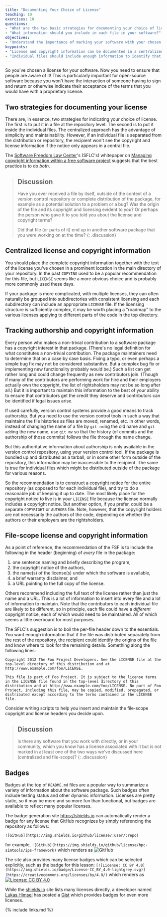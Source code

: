 ```yaml
---
title: "Documenting Your Choice of License"
teaching: 10
exercises: 10
questions:
- "What are the two basic strategies for documenting your choice of license?"
- "What information should you include in each file in your software?"
objectives:
- "Understand the importance of marking your software with your chosen license and copyright information."
keypoints:
- "License and copyright information can be documented in a centralized manner (at the repository level) and within individual files."
- "Individual files should include enough information to identify that they are copyrighted and licensed and point the recipient to the details."
---
```


So you've chosen a license for your software.
Now you need to ensure that people are aware of it!
This is particularly important for open-source software because you won't have the interaction of someone having to sign and return or otherwise indicate their acceptance of the terms that you would have with a proprietary license.

## Two strategies for documenting your license

There are, in essence, two strategies for indicating your choice of license.
The first is to put it in a file at the repository level.
The second is to put it inside the individual files.
The centralized approach has the advantage of simplicity and maintainability.
However, if an individual file is separated from the distribution or repository, the recipient won't see the copyright and license information if the notice only appears in a central file.

The [Software Freedom Law Center](https://softwarefreedom.org/)'s (SFLC's) whitepaper on [Managing copyright information within a free software project](https://softwarefreedom.org/resources/2012/ManagingCopyrightInformation.html) suggests that the best practice is to do *both*.

> ## Discussion
>
> Have you ever received a file by itself, outside of the context of a version control repository or complete distribution of the package, for example as a potential solution to a problem or a bug?
> Was the origin of the file and its copyright and licensing evident to you?
> Or perhaps the person who gave it to you told you about the license and copyright terms?
>
> Did that file (or parts of it) end up in another software package that you were working on at the time?
{: .discussion}

## Centralized license and copyright information

You should place the complete copyright information together with the text of the license you've chosen in a prominent location in the main directory of your repository.
In the past `COPYING` used to be a popular recommendation for this file, but `LICENSE` seems like a more obvious choice and is probably more commonly used these days.

If your package is more complicated, with multiple licenses, they can often naturally be grouped into subdirectories with consistent licensing and each subdirectory can include an appropriate `LICENSE` file.
If the licensing structure is sufficiently complex, it may be worth placing a "roadmap" to the various licenses applying to different parts of the code in the top directory.

## Tracking authorship and copyright information

Every person who makes a non-trivial contribution to a software package has a copyright interest in that package.
(There's no legal definition for what constitutes a non-trivial contribution.
The package maintainers need to determine that on a case by case basis.
Fixing a typo, or even perhaps a simple bug fix may not be considered substantive.  But a complex bug fix or implementing new functionality probably would be.)
Such a list can get rather long and could change frequently as new contributors join.
(Though if many of the contributors are performing work for hire and their employers actually own the copyright, the list of rightsholders may not be so long after all.)
But it is important to maintain this information to the best of your ability to ensure that contributors get the credit they deserve and contributors can be identified if legal issues arise.

If used carefully, version control systems provide a good means to track authorship.
But you need to use the version control tools in such a way that maintains the file histories as files are moved, renamed, etc.
In other words, instead of changing the name of a file by `git rm`ing the old name and `git add`ing the new name, use `git mv` so that the history (of commits and the authorship of those commits) follows the file through the name change.

But this authoritative information about authorship is only available in the version control repository, using your version control tool.
If the package is bundled up and distributed as a tarball, or in some other form outside of the repository, this information may be inaccessible to the recipient.
The same is true for individual files which might be distributed outside of the package for various reasons.

So the recommendation is to construct a copyright notice for the entire repository (as opposed to for each individual file), and try to do a reasonable job of keeping it up to date.
The most likely place for the copyright notice to live is in your `LICENSE` file because the license normally includes a copyright notice.
But another option, if you prefer, could be a separate `COPYRIGHT` or `AUTHORS` file.
Note, however, that the copyright holders are not necessarily the authors of the code, depending on whether the authors or their employers are the rightsholders.

## File-scope license and copyright information

As a point of reference, the recommendation of the FSF is to include the following in the header (beginning) of *every* file in the package:

1. one sentence naming and briefly describing the program,
2. the copyright notice of the authors,
3. the name(s) of the license(s) under which the software is available,
4. a brief warranty disclaimer, and
5. a URL pointing to the full copy of the license.

Others recommend including the full text of the license rather than just the name and a URL.
This is a lot of information to insert into every file and a lot of information to maintain.
Note that the contributors to each individual file are likely to be different, so in principle, each file could have a *different* copyright notice, each of which would need to be maintained.
All of which seems a little overboard for most purposes.

The SFLC's suggestion is to boil the per-file header down to the essentials.
You want enough information that if the file was distributed separately from the rest of the repository, the recipient could identify the origins of the file and know where to look for the remaining details.
Something along the following lines:

```
Copyright 2012 The Foo Project Developers. See the LICENSE file at the top-level directory of this distribution and at http://www.example.com/foo/LICENSE.

This file is part of Foo Project. It is subject to the license terms in the LICENSE file found in the top-level directory of this distribution and at http://www.example.com/foo/LICENSE. No part of Foo Project, including this file, may be copied, modified, propagated, or distributed except according to the terms contained in the LICENSE file.
```

Consider writing scripts to help you insert and maintain the file-scope copyright and license headers you decide upon.

> ## Discussion
>
> Is there any software that you work with directly, or in your community, which you know has a license associated with it but is not marked in at least one of the two ways we've discussed here (centralized and file-scope)?
{: .discussion}

## Badges

Badges at the top of `README.md` files are a popular way to summarize a variety of information about the software package.
Such badges often include testing status and other dynamic information.
Licenses are pretty static, so it may be more and so more fun than functional, but badges are available to reflect many popular licenses.

The badge generation site <https://shields.io> can automatically render a badge for any license that GitHub recognizes by simply referencing the repository as follows:

```
![GitHub](https://img.shields.io/github/license/:user/:repo)
```

for example, `![GitHub](https://img.shields.io/github/license/hpc-simtools/ips-framework)` which renders as ![GitHub](https://img.shields.io/github/license/hpc-simtools/ips-framework)

The site also provides many license badges which can be selected explicitly, such as the badge for this lesson: `[![License: CC BY 4.0](https://img.shields.io/badge/License-CC_BY_4.0-lightgrey.svg)](https://creativecommons.org/licenses/by/4.0/)` which renders as [![License: CC BY 4.0](https://img.shields.io/badge/License-CC_BY_4.0-lightgrey.svg)](https://creativecommons.org/licenses/by/4.0/)

While the [shields.io](https://shields.io) site lists many licenses directly, a developer named [Lukas Himsel](https://gist.github.com/lukas-h) has posted a [Gist](https://gist.github.com/lukas-h/2a5d00690736b4c3a7ba) which provides badges for even more licenses.

{% include links.md %}
